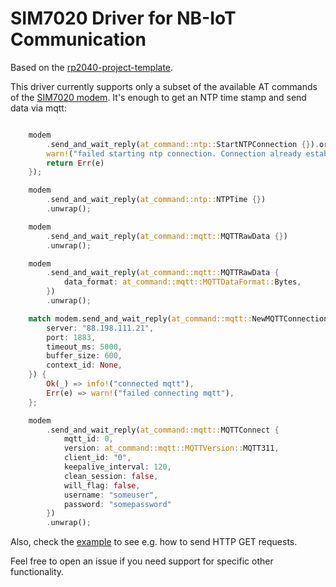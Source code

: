 # SIM7020 Driver for NB-IoT Communication

Based on the [rp2040-project-template](https://github.com/rp-rs/rp2040-project-template).

This driver currently supports only a subset of the available AT commands of the [SIM7020 modem](https://www.waveshare.com/pico-sim7020e-nb-iot.htm).
It's enough to get an NTP time stamp and send data via mqtt:

```rust

    modem
        .send_and_wait_reply(at_command::ntp::StartNTPConnection {}).or_else(|e| {
        warn!("failed starting ntp connection. Connection already established?" );
        return Err(e)
    });

    modem
        .send_and_wait_reply(at_command::ntp::NTPTime {})
        .unwrap();

    modem
        .send_and_wait_reply(at_command::mqtt::MQTTRawData {})
        .unwrap();

    modem
        .send_and_wait_reply(at_command::mqtt::MQTTRawData {
            data_format: at_command::mqtt::MQTTDataFormat::Bytes,
        })
        .unwrap();

    match modem.send_and_wait_reply(at_command::mqtt::NewMQTTConnection {
        server: "88.198.111.21",
        port: 1883,
        timeout_ms: 5000,
        buffer_size: 600,
        context_id: None,
    }) {
        Ok(_) => info!("connected mqtt"),
        Err(e) => warn!("failed connecting mqtt"),
    };

    modem
        .send_and_wait_reply(at_command::mqtt::MQTTConnect {
            mqtt_id: 0,
            version: at_command::mqtt::MQTTVersion::MQTT311,
            client_id: "0",
            keepalive_interval: 120,
            clean_session: false,
            will_flag: false,
            username: "someuser",
            password: "somepassword"
        })
        .unwrap();
```

Also, check the [example](./examples/pico/src/main.rs) to see e.g. how to send HTTP GET requests.

Feel free to open an issue if you need support for specific other functionality.